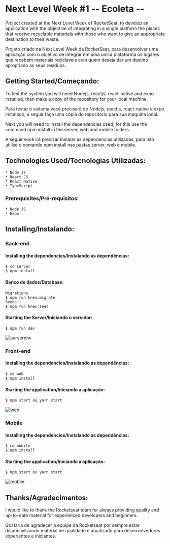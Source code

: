 # Next Level Week #1 -- **Ecoleta** --

Project created at the Next Level Week of RocketSeat, to develop an application with the objective of integrating in a single platform the places that receive recyclable materials with those who want to give an appropriate destination to their waste.

Projeto criado na Next Level Week da RocketSeat, para desenvolver uma aplicação com o objetivo de integrar em uma unica plataforma os lugares que recebem materiais reciclaveis com quem deseja dar um destino apropriado as seus resíduos.

## Getting Started/Começando:

To test the system you will need Nodejs, reactjs, react-native and expo installed, then make a copy of the repository for your local machine.

Para testar o sistema você precisará do Nodejs, reactjs, react-native e expo instalado, a seguir faça uma cópia do repositório para sua maquina local.

Next you will need to install the dependencies used, for this use the command npm install in the server, web and mobile folders.

A seguir você irá precisar instalar as dependencias utilizadas, para isto utilize o comando npm install nas pastas server, web e mobile.

## Technologies Used/Tecnologias Utilizadas:

```
* Node JS
* React JS
* React Native
* TypeScript
```

### Prerequisites/Pré-requisitos:

```
* Node JS
* Expo
```

## Installing/Instalando:

### Back-end

#### Installing the dependencies/Instalando as dependências:

```
$ cd server
$ npm install
```


#### Banco de dados/Database:

```
Migrations
$ npm run knex:migrate
Seeds
$ npm run knex:seed
```

#### Starting the Server/Iniciando o servidor:
```
$ npm run dev
```

![servernlw](https://user-images.githubusercontent.com/49411335/84054824-53849400-a98a-11ea-8e22-2c9cfcb29d29.PNG)
 
### Front-end

#### Installing the dependencies/Instalando as dependências:

```
$ cd web
$ npm install
```

#### Starting the application/Iniciando a aplicação:

```
$ npm start ou yarn start
```

![web](https://user-images.githubusercontent.com/49411335/84056962-5b920300-a98d-11ea-8f49-d3ebbf083064.gif)

### Mobile

#### Installing the dependencies/Instalando as dependências:

```
$ cd mobile
$ npm install
```

#### Starting the application/Iniciando a aplicação:

```
$ npm start ou yarn start
```

![mobile](https://user-images.githubusercontent.com/49411335/84057026-706e9680-a98d-11ea-922d-d2f4830316bb.gif)

## Thanks/Agradecimentos:

I would like to thank the Rocketseat team for always providing quality and up-to-date material for experienced developers and beginners.

Gostaria de agradecer a equipe da Rocketseat por sempre estar disponibilizando material de qualidade e atualizado para desenvolvedores experientes e iniciantes.
